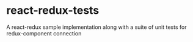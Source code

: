 # react-redux-tests
A react-redux sample implementation along with a suite of unit tests for redux-component connection
